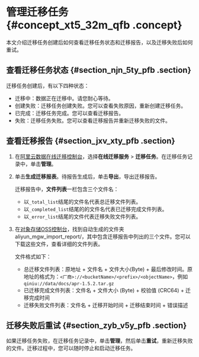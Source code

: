 # 管理迁移任务 {#concept_xt5_32m_qfb .concept}

本文介绍迁移任务创建后如何查看迁移任务状态和迁移报告，以及迁移失败后如何重试。

## 查看迁移任务状态 {#section_njn_5ty_pfb .section}

迁移任务创建后，有以下四种状态：

-   迁移中：数据正在迁移中。请您耐心等待。
-   创建失败：迁移任务创建失败。您可以查看失败原因，重新创建迁移任务。
-   已完成：迁移任务完成。您可以查看迁移报告。
-   失败：迁移任务失败。您可以查看迁移报告并重新迁移失败的文件。

## 查看迁移报告 {#section_jxv_xty_pfb .section}

1.  在[阿里云数据在线迁移控制台](https://mgw.console.aliyun.com/)，选择**在线迁移服务** \> **迁移任务**。在迁移任务记录中，单击**管理**。
2.  单击**生成迁移报表**。待报告生成后，单击**导出**，导出迁移报告。

    迁移报告中，**文件列表**一栏包含三个文件名：

    -   以`_total_list`结尾的文件名代表总迁移文件列表。
    -   以`_completed_list`结尾的的文件名代表已迁移完成文件列表。
    -   以`_error_list`结尾的文件代表迁移失败文件列表。
3.  在[对象存储OSS控制台](https://oss.console.aliyun.com)，找到自动生成的文件夹aliyun\_mgw\_import\_report/，其中包含迁移报告中列出的三个文件。您可以下载这些文件，查看详细的文件列表。

    文件格式如下：

    -   总迁移文件列表：原地址 + 文件名 + 文件大小\(Byte\) + 最后修改时间。原地址的格式为：`<厂商>://<bucketName>/<prefix>/<objectName>`，例如 `qiniu://data/docs/apr-1.5.2.tar.gz`
    -   已迁移完成文件列表：文件名 + 文件大小 \(Byte\) + 校验值 \(CRC64\) + 迁移完成时间
    -   迁移失败文件列表：文件名 + 迁移开始时间 + 迁移结束时间 + 错误描述

## 迁移失败后重试 {#section_zyb_v5y_pfb .section}

如果迁移任务失败，在迁移任务记录中，单击**管理**，然后单击**重试**，重新迁移失败的文件。迁移过程中，您可以随时停止和启动迁移任务。


